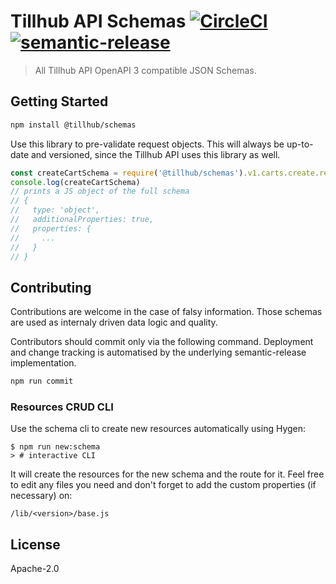# Tillhub API Schemas [![CircleCI](https://circleci.com/gh/tillhub/schemas/tree/master.svg?style=svg)](https://circleci.com/gh/tillhub/schemas/tree/master) [![semantic-release](https://img.shields.io/badge/%20%20%F0%9F%93%A6%F0%9F%9A%80-semantic--release-e10079.svg)](https://github.com/semantic-release/semantic-release)

> All Tillhub API OpenAPI 3 compatible JSON Schemas.

## Getting Started

```bash
npm install @tillhub/schemas
```

Use this library to pre-validate request objects. This will always be up-to-date and versioned, since the Tillhub API uses this library as well.

```js
const createCartSchema = require('@tillhub/schemas').v1.carts.create.request
console.log(createCartSchema)
// prints a JS object of the full schema
// {
//   type: 'object',
//   additionalProperties: true,
//   properties: {
//     ...
//   }
// }
```

## Contributing

Contributions are welcome in the case of falsy information. Those schemas are used as internaly driven data logic and quality.

Contributors should commit only via the following command. Deployment and change tracking is automatised by the underlying semantic-release implementation.

```bash
npm run commit
```

### Resources CRUD CLI

Use the schema cli to create new resources automatically using Hygen:

```console
$ npm run new:schema
> # interactive CLI
```

It will create the resources for the new schema and the route for it.
Feel free to edit any files you need and don't forget to add the custom properties (if necessary) on:

`/lib/<version>/base.js`

## License

Apache-2.0
